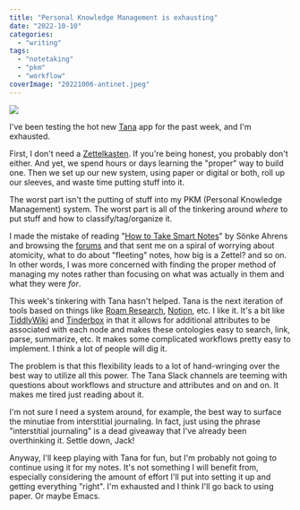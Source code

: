 ```yaml
---
title: "Personal Knowledge Management is exhausting"
date: "2022-10-10"
categories:
  - "writing"
tags:
  - "notetaking"
  - "pkm"
  - "workflow"
coverImage: "20221006-antinet.jpeg"
---
```


![](/img/2022/20221006-antinet-1024x768.jpeg)

I've been testing the hot new [Tana](https://tana.inc) app for the past week, and I'm exhausted.

First, I don't need a [Zettelkasten](https://en.wikipedia.org/wiki/Zettelkasten). If you're being honest, you probably don't either. And yet, we spend hours or days learning the "proper" way to build one. Then we set up our new system, using paper or digital or both, roll up our sleeves, and waste time putting stuff into it.

The worst part isn't the putting of stuff into my PKM (Personal Knowledge Management) system. The worst part is all of the tinkering around _where_ to put stuff and how to classify/tag/organize it.

I made the mistake of reading "[How to Take Smart Notes](https://www.amazon.com/How-Take-Smart-Notes-Nonfiction/dp/1542866502)" by Sönke Ahrens and browsing the [forums](https://forum.zettelkasten.de/) and that sent me on a spiral of worrying about atomicity, what to do about "fleeting" notes, how big is a Zettel? and so on. In other words, I was more concerned with finding the proper method of managing my notes rather than focusing on what was actually in them and what they were _for_.

This week's tinkering with Tana hasn't helped. Tana is the next iteration of tools based on things like [Roam Research](https://roamresearch.com), [Notion](https://notion.so), etc. I like it. It's a bit like [TiddlyWiki](https://tiddlywiki.com) and [Tinderbox](https://www.eastgate.com/Tinderbox/) in that it allows for additional attributes to be associated with each node and makes these ontologies easy to search, link, parse, summarize, etc. It makes some complicated workflows pretty easy to implement. I think a lot of people will dig it.

The problem is that this flexibility leads to a lot of hand-wringing over the best way to utilize all this power. The Tana Slack channels are teeming with questions about workflows and structure and attributes and on and on. It makes me tired just reading about it.

I'm not sure I need a system around, for example, the best way to surface the minutiae from interstitial journaling. In fact, just using the phrase "interstitial journaling" is a dead giveaway that I've already been overthinking it. Settle down, Jack!

Anyway, I'll keep playing with Tana for fun, but I'm probably not going to continue using it for my notes. It's not something I will benefit from, especially considering the amount of effort I'll put into setting it up and getting everything "right". I'm exhausted and I think I'll go back to using paper. Or maybe Emacs.
